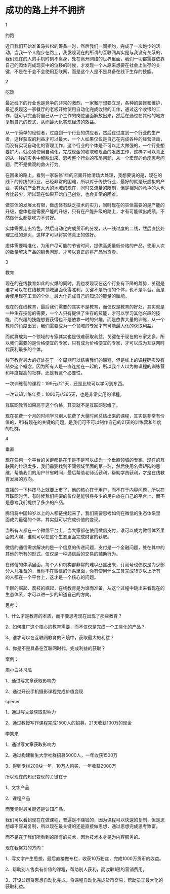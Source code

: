 # 成功的路上并不拥挤

1

约跑

近日我们开始准备马拉松的筹备一时，然后我们一同相约，完成了一次跑步的活动，当我一个人跑步在路上，我发现现在的所谓的互联网其实是与我没有关系的，我们现在的人的手机时刻不离身，处在离开网络的世界里面，我们一切都需要依靠自己的肉体完成现实中的位移的时候，才发现一个人原来想要在社会上生存的关键，不是在于会不会使用互联网，而是这个人是不是具备在线下生存的技能。

2

吃饭

最近线下的行业也是竞争的非常的激烈，一家餐厅想要立足，各种的装修和维护，最近发现这一家餐厅的老板开始使用自动化完成收银的工作，通过这个收银的工作，就可以完全将自己从一个工作的岗位里面解放出来，然后在通过在其他的地方复制自己的模式，从而最大化实现经济的效益。

从一个简单的经验者，过度到一个行业的供应者，然后在过度到一个行业的生产者，这样获取的利益才可以最大，一个人如果仅仅是自己在完成各种的经营活动，而没有实现自动化的管理工作，这个行业的个体是不可以走大做强的，一个行业想要扩大，就必须使用自动化，完成现金的收取和现金的发放工作，这样才可以真正的从一线的实务中解脱出来，思考整个行业的布局问题，从一个宏观的角度思考问题，而不是微观的救火行为。

在回来的路上，看到一家装修1年的店面开始清场大处理，我想要说的是，现在的线下的传统的行业，已经非常的困难，所以对于传统行业，最好的就是玩虚拟的产业，实体的产业有太大的地域的现在，同时又流量的限制，但是相对的竞争的人也会比较少，所以现在如果开始自己创业，也会非常的困难。

做实体的发展太有限，做虚体有缺乏技术的实力，同时现在的实体需要的是产能的升级，虚体也是需要产能的升级，只有在产能升级的路上，才有可能做出成绩，不然做什么都是吃力不讨好。

实体需要走出特色，然后自动化完成货币的分发，从一线过度的二线，然后直接处理三线的源头，这样才可以将实体真正的做好。

虚体需要精准化，为用户尽可能的节省时间，提供高质量低价格的产品，使用人次的数量解决产品的销售问题，才可以真正的将产品当货卖。

3

教育

现在的在线教育如此的火爆的同时，我也发现现在这个行业有下降的趋势，关键是谁才可以在在线教育领域里面获得胜利，关键不是所谓的个体，也不是平台，而是会使用现在工具的个体，最大化完成自己的知识的能量的赋能。

现在的在线教育，最后我们需要的其实不是教育，而仅仅是教育的好处，其实就是一种生存技能的需要，一个人只有提供了生存的技能，才可以学习其他兴趣的技能，而兴趣的技能想要获得也不是依靠一时的兴趣，而是依靠大量的训练，从一个教师的角度出发，我们需要成为一个领域的专家才有可能最大化的获取利益。

而就算成为一个领域的专家其实也是很难获取利益，关键在于现在的专家太多，所以我们需要的是价格便宜的专家，只有成为价格便宜的专家，才可以成为互联网时代获利最多的个体。

线下教育最大的好处在于一个周期可以结束我们的课程，但是线上的课程确实没有结束这个概念，因为所有人是一直连接在一起的，所以我个人以为做课程的训练营和年度提高的社群，还是有这个必要性。

一次训练营的课程：199元//21天，还是比较可以学习到东西。

一次认知训练年费：1000元//365天，也是非常实用的课程。

互联网教育如果高于这个价格，其实就不是互联网思维了。

现在花费一个月的时间学习别人花费了大量时间总结出来的课程，其实是非常有价值的，所i有现在的关键的问题，是我们可不可以制作自己的21天的训练营和年度的社群。

4

垂直

现在任何一个平台的关键都是在于是不是可以成为一个垂直领域的专家，现在的互联网的垃圾太多，我们需要找到不同领域里面的第一名，然后使用名师矩阵的思维，帮助我们的用户节省时间，最后帮助老师活获利，帮助学员获利，才是在线教育发展的方向。

直播的一下科技马上就要上市了，他的核心在于用户，而不在于内容问题，所以在互联网时代，有时候我们需要的仅仅是能够将多少的用户放在自己的平台上，而不是思考我们提供了多少的产品。

腾讯将中国18岁以上的人都链接起来了，我们需要思考如何在微信的生态体系里面成为最强的个体，其实就可以完成价值的变现。

当所有人都在一个微信平台上，当大家都在使用微信支付，谁可以成为微信体系里面的大咖，谁就可以在这个生态里面完成财富的获取。

微信的通信需求解决的是一个信息的传递问题，支付是一个金融问题，处在其中的其他的所有的形式，仅仅是一种通信后的交易的辅助行为。

在微信的体系里面，每个人和机构都非常的难以凸显出来，订阅号也仅仅是为少部分人儿准备的，当你不在微信的体系里面，你有使用什么工具完成18岁以上所有的人都在一个平台上，这才是一个核心的问题。

千聊的崛起、荔枝的崛起，在线教育是为谁而准备，从这个过程中跳出来看现在的生态体系，才可以进一步的知道自己的方向。

思考：

1、什么才是教育的本质，而不要思考现在出现了那些教育？

2、如何推广这个核心的教育需要，而不仅仅是完成一个工具化的产品？

3、谁才可以在互联网教育的环境中，获取最大的利益？

4、你是不是具备在互联网时代，完成利益的获取？

案例：

周小白补习班

1、通过写文章获取影响力

2、通过开设手机摄影课程完成价值变现

spener

1、通过写文章获取影响力

2、通过教授写作课程完成1500人的招募，21天收获100万的现金

李笑来

1、通过写文章获取影响力

2、通过构建新生大学社群招募5000人，一年收获1500万

3、得到专栏200块一年，10万人购买，一年收获2000万

所以现在的知识变现的关键在于

1、文字产品

2、课程产品

而我觉得最关键还是认知产品。

我们可以看到现在在做课程，普遍是不赚钱的，因为课程可以快速的复制，但是思想却不容易复制，所以现在最关键的还是直接做思想，通过思想完成思考致富。

而不是在于我们所看到的所有的技术，因为技术本身是为内容服务的。

现在我努力的方向：

1、写文字产生思想，最后直接做专栏，收获10万粉丝，完成1000万货币的收益。

2、帮助别人售卖有价值的课程，帮助别人获利，而收取1层的营销费用。

3、开设公司将思想自动化完成，将课程自动化完成货币交易，帮助员工最大化的获取利益。
